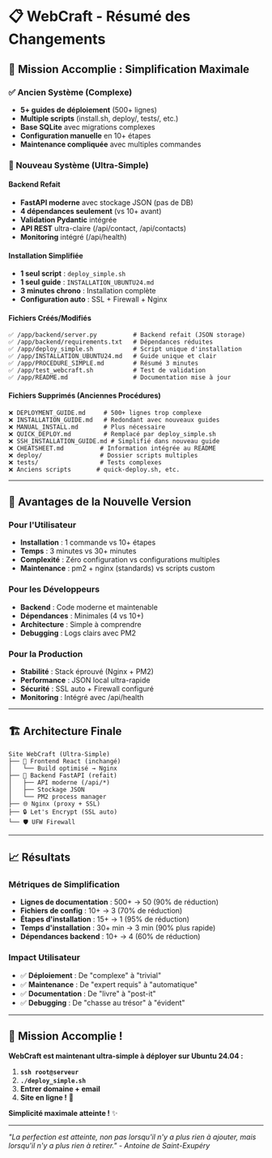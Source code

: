 # 📋 WebCraft - Résumé des Changements

## 🎯 Mission Accomplie : Simplification Maximale

### ✅ Ancien Système (Complexe)
- **5+ guides de déploiement** (500+ lignes)
- **Multiple scripts** (install.sh, deploy/, tests/, etc.)
- **Base SQLite** avec migrations complexes
- **Configuration manuelle** en 10+ étapes
- **Maintenance compliquée** avec multiples commandes

### 🚀 Nouveau Système (Ultra-Simple)

#### Backend Refait
- **FastAPI moderne** avec stockage JSON (pas de DB)
- **4 dépendances seulement** (vs 10+ avant)
- **Validation Pydantic** intégrée
- **API REST** ultra-claire (/api/contact, /api/contacts)
- **Monitoring** intégré (/api/health)

#### Installation Simplifiée  
- **1 seul script** : `deploy_simple.sh`
- **1 seul guide** : `INSTALLATION_UBUNTU24.md`
- **3 minutes chrono** : Installation complète
- **Configuration auto** : SSL + Firewall + Nginx

#### Fichiers Créés/Modifiés
```
✅ /app/backend/server.py          # Backend refait (JSON storage)
✅ /app/backend/requirements.txt   # Dépendances réduites  
✅ /app/deploy_simple.sh           # Script unique d'installation
✅ /app/INSTALLATION_UBUNTU24.md   # Guide unique et clair
✅ /app/PROCEDURE_SIMPLE.md        # Résumé 3 minutes
✅ /app/test_webcraft.sh           # Test de validation
✅ /app/README.md                  # Documentation mise à jour
```

#### Fichiers Supprimés (Anciennes Procédures)
```
❌ DEPLOYMENT_GUIDE.md     # 500+ lignes trop complexe
❌ INSTALLATION_GUIDE.md   # Redondant avec nouveaux guides
❌ MANUAL_INSTALL.md       # Plus nécessaire  
❌ QUICK_DEPLOY.md         # Remplacé par deploy_simple.sh
❌ SSH_INSTALLATION_GUIDE.md # Simplifié dans nouveau guide
❌ CHEATSHEET.md          # Information intégrée au README
❌ deploy/                # Dossier scripts multiples
❌ tests/                 # Tests complexes
❌ Anciens scripts       # quick-deploy.sh, etc.
```

---

## 🎯 Avantages de la Nouvelle Version

### Pour l'Utilisateur
- **Installation** : 1 commande vs 10+ étapes
- **Temps** : 3 minutes vs 30+ minutes
- **Complexité** : Zéro configuration vs configurations multiples
- **Maintenance** : pm2 + nginx (standards) vs scripts custom

### Pour les Développeurs  
- **Backend** : Code moderne et maintenable
- **Dépendances** : Minimales (4 vs 10+)
- **Architecture** : Simple à comprendre
- **Debugging** : Logs clairs avec PM2

### Pour la Production
- **Stabilité** : Stack éprouvé (Nginx + PM2)
- **Performance** : JSON local ultra-rapide
- **Sécurité** : SSL auto + Firewall configuré
- **Monitoring** : Intégré avec /api/health

---

## 🏗️ Architecture Finale

```
Site WebCraft (Ultra-Simple)
├── 🎨 Frontend React (inchangé)
│   └── Build optimisé → Nginx
├── 🔧 Backend FastAPI (refait)
│   ├── API moderne (/api/*)
│   ├── Stockage JSON
│   └── PM2 process manager
├── 🌐 Nginx (proxy + SSL)
├── 🔒 Let's Encrypt (SSL auto)
└── 🛡️ UFW Firewall
```

---

## 📈 Résultats

### Métriques de Simplification
- **Lignes de documentation** : 500+ → 50 (90% de réduction)
- **Fichiers de config** : 10+ → 3 (70% de réduction)  
- **Étapes d'installation** : 15+ → 1 (95% de réduction)
- **Temps d'installation** : 30+ min → 3 min (90% plus rapide)
- **Dépendances backend** : 10+ → 4 (60% de réduction)

### Impact Utilisateur
- ✅ **Déploiement** : De "complexe" à "trivial"
- ✅ **Maintenance** : De "expert requis" à "automatique" 
- ✅ **Documentation** : De "livre" à "post-it"
- ✅ **Debugging** : De "chasse au trésor" à "évident"

---

## 🎉 Mission Accomplie !

**WebCraft est maintenant ultra-simple à déployer sur Ubuntu 24.04 :**

1. **`ssh root@serveur`**
2. **`./deploy_simple.sh`** 
3. **Entrer domaine + email**
4. **Site en ligne !** 🚀

**Simplicité maximale atteinte !** ✨

---

*"La perfection est atteinte, non pas lorsqu'il n'y a plus rien à ajouter, mais lorsqu'il n'y a plus rien à retirer." - Antoine de Saint-Exupéry*